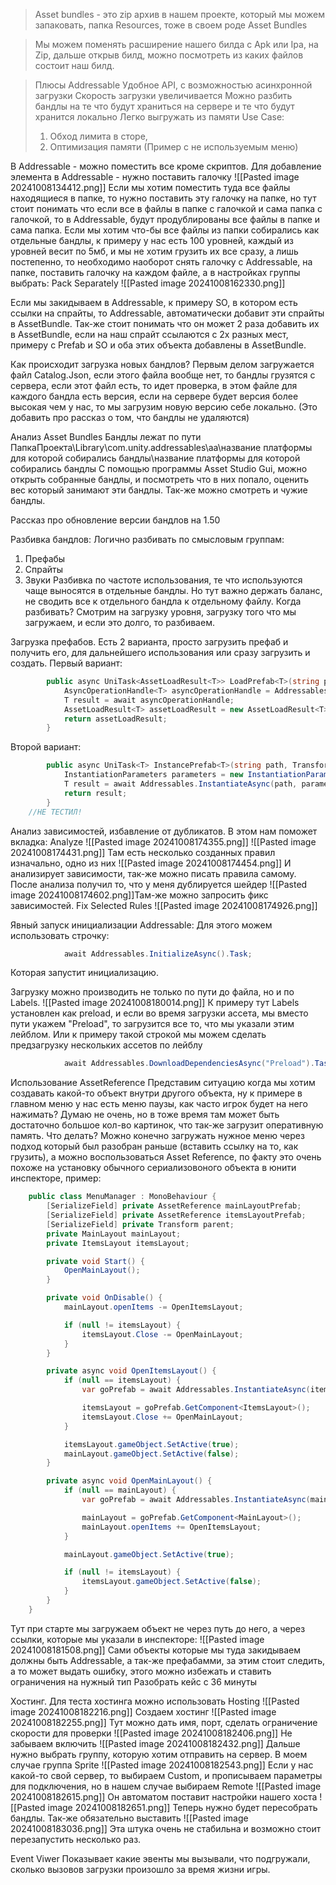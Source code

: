 > Asset bundles - это zip архив в нашем проекте, который мы можем запаковать, папка Resources, тоже в своем роде Asset Bundles

> Мы можем поменять расширение нашего билда с Apk или Ipa, на Zip, дальше открыв билд, можно посмотреть из каких файлов состоит наш билд.

> Плюсы Addressable
> Удобное API, с возможностью асинхронной загрузки
> Скорость загрузки увеличивается
> Можно разбить бандлы на те что будут храниться на сервере и те что будут хранится локально
> Легко выгружать из памяти
> Use Case:
> 1) Обход лимита в сторе, 
> 2) Оптимизация памяти (Пример с не используемым меню)
> 

В Addressable - можно поместить все кроме скриптов.
Для добавление элемента в Addressable - нужно поставить галочку 
![[Pasted image 20241008134412.png]]
Если мы хотим поместить туда все файлы находящиеся в папке, то нужно поставить эту галочку на папке, но тут стоит понимать что если все в файлы в папке с галочкой и сама папка с галочкой, то в Addressable, будут продублированы все файлы в папке и сама папка. 
Если мы хотим что-бы все файлы из папки собирались как отдельные бандлы, к примеру у нас есть 100 уровней, каждый из уровней весит по 5мб, и мы не хотим грузить их все сразу, а лишь постепенно, то необходимо наоборот снять галочку с Addressable, на папке, поставить галочку на каждом файле, а в настройках группы выбрать: Pack Separately
![[Pasted image 20241008162330.png]]

Если мы закидываем в Addressable, к примеру SO, в котором есть ссылки на спрайты, то Addressable, автоматически добавит эти спрайты в AssetBundle.
Так-же стоит понимать что он может 2 раза добавить их в AssetBundle, если на наш спрайт ссылаются с 2х разных мест, примеру с Prefab и SO и оба этих объекта добавлены в AssetBundle.


Как происходит загрузка новых бандлов?
Первым делом загружается файл Catalog.Json, если этого файла вообще нет, то бандлы грузятся с сервера, если этот файл есть, то идет проверка, в этом файле для каждого бандла есть версия, если на сервере будет версия более высокая чем у нас, то мы загрузим новую версию себе локально. (Это добавить про рассказ о том, что бандлы не удаляются)

Анализ Asset Bundles
Бандлы лежат по пути
ПапкаПроекта\Library\com.unity.addressables\aa\название платформы для которой собирались бандлы\название платформы для которой собирались бандлы
С помощью программы Asset Studio Gui, можно открыть собранные бандлы, и посмотреть что в них попало, оценить вес который занимают эти бандлы. Так-же можно смотреть и чужие бандлы.

Рассказ про обновление версии бандлов на 1.50

Разбивка бандлов:
Логично разбивать по смысловым группам:
1) Префабы
2) Спрайты
3) Звуки
Разбивка по частоте использования, те что используются чаще выносятся в отдельные бандлы. Но тут важно держать баланс, не сводить все к отдельного бандла к отдельному файлу.
Когда разбивать? Смотрим на загрузку уровня, загрузку того что мы загружаем, и если это долго, то разбиваем.

Загрузка префабов.
Есть 2 варианта, просто загрузить префаб и получить его, для дальнейшего использования или сразу загрузить и создать.
Первый вариант:

```csharp
        public async UniTask<AssetLoadResult<T>> LoadPrefab<T>(string path) {
            AsyncOperationHandle<T> asyncOperationHandle = Addressables.LoadAssetAsync<T>(path);
            T result = await asyncOperationHandle;
            AssetLoadResult<T> assetLoadResult = new AssetLoadResult<T>(result, asyncOperationHandle);
            return assetLoadResult;
        }
```

Второй вариант:
```csharp
        public async UniTask<T> InstancePrefab<T>(string path, Transform parent, Vector3 position, Quaternion rotation) where T : MonoBehaviour {
            InstantiationParameters parameters = new InstantiationParameters(position, rotation, parent);
            T result = await Addressables.InstantiateAsync(path, parameters).Task as T;
            return result;
        }
    //НЕ ТЕСТИЛ!
```


Анализ зависимостей, избавление от дубликатов.
В этом нам поможет вкладка: 
Analyze
![[Pasted image 20241008174355.png]]
![[Pasted image 20241008174431.png]]
Там есть несколько созданных правил изначально, одно из них
![[Pasted image 20241008174454.png]]
И анализирует зависимости, так-же можно писать правила самому.
После анализа получил то, что у меня дублируется шейдер
![[Pasted image 20241008174602.png]]Там-же можно запросить фикс зависимостей.
Fix Selected Rules
![[Pasted image 20241008174926.png]]


Явный запуск инициализации Addressable:
Для этого можем использовать строчку:

```csharp
            await Addressables.InitializeAsync().Task;

```
Которая запустит инициализацию.

Загрузку можно производить не только по пути до файла, но и по Labels.
![[Pasted image 20241008180014.png]]
К примеру тут Labels установлен как preload, и если во время загрузки ассета, мы вместо пути укажем "Preload", то загрузится все то, что мы указали этим лейблом.
Или к примеру такой строкой мы можем сделать предзагрузку нескольких ассетов по лейблу
```csharp
            await Addressables.DownloadDependenciesAsync("Preload").Task;
```

Использование AssetReference
Представим ситуацию когда мы хотим создавать какой-то объект внутри другого объекта, ну к примере в главном меню у нас есть меню паузы, как часто игрок будет на него нажимать? Думаю не очень, но в тоже время там может быть достаточно большое кол-во картинок, что так-же загрузит оперативную память. Что делать? Можно конечно загружать нужное меню через подход который был разобран раньше (вставить ссылку на то, как грузить), а можно воспользоваться Asset Reference, по факту это очень похоже на установку обычного сериализовоного объекта в юнити инспекторе, пример:

```csharp
    public class MenuManager : MonoBehaviour {
        [SerializeField] private AssetReference mainLayoutPrefab;
        [SerializeField] private AssetReference itemsLayoutPrefab;
        [SerializeField] private Transform parent;
        private MainLayout mainLayout;
        private ItemsLayout itemsLayout;

        private void Start() {
            OpenMainLayout();
        }

        private void OnDisable() {
            mainLayout.openItems -= OpenItemsLayout;

            if (null != itemsLayout) {
                itemsLayout.Close -= OpenMainLayout;
            }
        }

        private async void OpenItemsLayout() {
            if (null == itemsLayout) {
                var goPrefab = await Addressables.InstantiateAsync(itemsLayoutPrefab, parent).Task;

                itemsLayout = goPrefab.GetComponent<ItemsLayout>();
                itemsLayout.Close += OpenMainLayout;
            }

            itemsLayout.gameObject.SetActive(true);
            mainLayout.gameObject.SetActive(false);
        }

        private async void OpenMainLayout() {
            if (null == mainLayout) {
                var goPrefab = await Addressables.InstantiateAsync(mainLayoutPrefab, parent).Task;

                mainLayout = goPrefab.GetComponent<MainLayout>();
                mainLayout.openItems += OpenItemsLayout;
            }

            mainLayout.gameObject.SetActive(true);

            if (null != itemsLayout) {
                itemsLayout.gameObject.SetActive(false);
            }
        }
    }
```
Тут при старте мы загружаем объект не через путь до него, а через ссылки, которые мы указали в инспекторе:
![[Pasted image 20241008181508.png]]
Сами объекты которые мы туда закидываем должны быть Addressable, а так-же префабамми, за этим стоит следить, а то может выдать ошибку, этого можно избежать и ставить ограничения на нужный тип
Разобрать кейс с 36 минуты


Хостинг.
Для теста хостинга можно использовать Hosting
![[Pasted image 20241008182216.png]]
Создаем хостинг
![[Pasted image 20241008182255.png]]
Тут можно дать имя, порт, сделать ограничение скорости для проверки
![[Pasted image 20241008182406.png]]
Не забываем включить
![[Pasted image 20241008182432.png]]
Дальше нужно выбрать группу, которую хотим отправить на сервер.
В моем случае группа Sprite
![[Pasted image 20241008182543.png]]
Если у нас какой-то свой сервер, то выбираем Custom, и прописываем параметры для подключения, но в нашем случае выбираем Remote
![[Pasted image 20241008182615.png]]
Он автоматом поставит настройки нашего хоста
![[Pasted image 20241008182651.png]]
Теперь нужно будет пересобрать бандлы. 
Так-же обязательно выставить 
![[Pasted image 20241008183036.png]]
Эта штука очень не стабильна и возможно стоит перезапустить несколько раз.

Event Viwer
Показывает какие эвенты мы вызывали, что подгружали, сколько вызовов загрузки произошло за время жизни игры.
